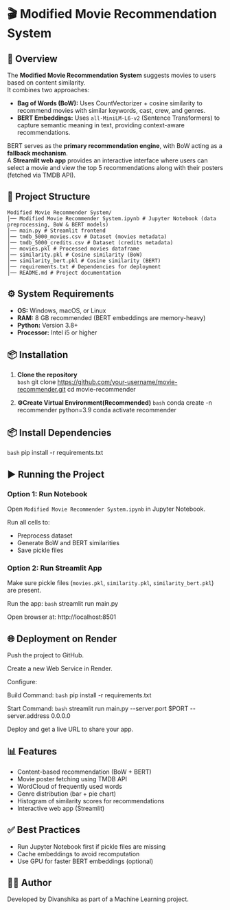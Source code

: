 # 🎬 Modified Movie Recommendation System  

## 📌 Overview  
The **Modified Movie Recommendation System** suggests movies to users based on content similarity.  
It combines two approaches:  

- **Bag of Words (BoW):** Uses CountVectorizer + cosine similarity to recommend movies with similar keywords, cast, crew, and genres.  
- **BERT Embeddings:** Uses `all-MiniLM-L6-v2` (Sentence Transformers) to capture semantic meaning in text, providing context-aware recommendations.  

BERT serves as the **primary recommendation engine**, with BoW acting as a **fallback mechanism**.  
A **Streamlit web app** provides an interactive interface where users can select a movie and view the top 5 recommendations along with their posters (fetched via TMDB API).  

## 📂 Project Structure
```
Modified Movie Recommender System/
│── Modified Movie Recommender System.ipynb # Jupyter Notebook (data preprocessing, BoW & BERT models)
│── main.py # Streamlit frontend
│── tmdb_5000_movies.csv # Dataset (movies metadata)
│── tmdb_5000_credits.csv # Dataset (credits metadata)
│── movies.pkl # Processed movies dataframe
│── similarity.pkl # Cosine similarity (BoW)
│── similarity_bert.pkl # Cosine similarity (BERT)
│── requirements.txt # Dependencies for deployment
│── README.md # Project documentation
```

## ⚙️ System Requirements  
- **OS:** Windows, macOS, or Linux  
- **RAM:** 8 GB recommended (BERT embeddings are memory-heavy)  
- **Python:** Version 3.8+  
- **Processor:** Intel i5 or higher  

## 📦 Installation  

1. **Clone the repository**  
```bash```
git clone https://github.com/your-username/movie-recommender.git
cd movie-recommender

2. **⚙️Create Virtual Environment(Recommended)**
```bash```
conda create -n recommender python=3.9
conda activate recommender

## 📦 Install Dependencies
```bash```
pip install -r requirements.txt

## ▶️ Running the Project
### Option 1: Run Notebook
Open `Modified Movie Recommender System.ipynb` in Jupyter Notebook.

Run all cells to:
- Preprocess dataset
- Generate BoW and BERT similarities
- Save pickle files

### Option 2: Run Streamlit App
Make sure pickle files (`movies.pkl`, `similarity.pkl`, `similarity_bert.pkl`) are present.

Run the app:
```bash```
streamlit run main.py

Open browser at: http://localhost:8501

## 🌐 Deployment on Render
Push the project to GitHub.

Create a new Web Service in Render.

Configure:

Build Command:
```bash```
pip install -r requirements.txt

Start Command:
```bash```
streamlit run main.py --server.port $PORT --server.address 0.0.0.0

Deploy and get a live URL to share your app.

## 📊 Features
- Content-based recommendation (BoW + BERT)
- Movie poster fetching using TMDB API
- WordCloud of frequently used words
- Genre distribution (bar + pie chart)
- Histogram of similarity scores for recommendations
- Interactive web app (Streamlit)

## ✅ Best Practices
- Run Jupyter Notebook first if pickle files are missing
- Cache embeddings to avoid recomputation
- Use GPU for faster BERT embeddings (optional)

## 👩‍💻 Author
Developed by Divanshika as part of a Machine Learning project.

